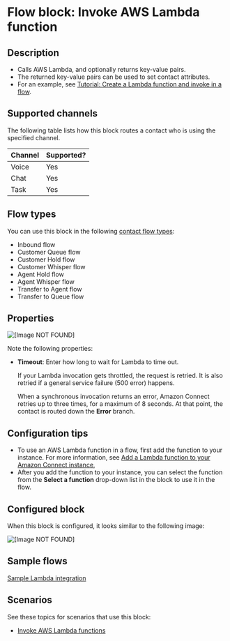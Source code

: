 # Flow block: Invoke AWS Lambda function<a name="invoke-lambda-function-block"></a>

## Description<a name="invoke-lambda-function-block-description"></a>
+ Calls AWS Lambda, and optionally returns key\-value pairs\.
+ The returned key\-value pairs can be used to set contact attributes\.
+ For an example, see [Tutorial: Create a Lambda function and invoke in a flow](connect-lambda-functions.md#tutorial-invokelambda)\.

## Supported channels<a name="invoke-lambda-channels"></a>

The following table lists how this block routes a contact who is using the specified channel\. 


| Channel | Supported? | 
| --- | --- | 
| Voice | Yes | 
| Chat | Yes | 
| Task | Yes | 

## Flow types<a name="invoke-lambda-function-block-types"></a>

You can use this block in the following [contact flow types](create-contact-flow.md#contact-flow-types):
+ Inbound flow
+ Customer Queue flow
+ Customer Hold flow
+ Customer Whisper flow
+ Agent Hold flow
+ Agent Whisper flow
+ Transfer to Agent flow 
+ Transfer to Queue flow

## Properties<a name="invoke-lambda-function-block-properties"></a>

![\[Image NOT FOUND\]](http://docs.aws.amazon.com/connect/latest/adminguide/images/invoke-lambda-properties.png)

Note the following properties: 
+ **Timeout**: Enter how long to wait for Lambda to time out\. 

  If your Lambda invocation gets throttled, the request is retried\. It is also retried if a general service failure \(500 error\) happens\. 

  When a synchronous invocation returns an error, Amazon Connect retries up to three times, for a maximum of 8 seconds\. At that point, the contact is routed down the **Error** branch\.

## Configuration tips<a name="invoke-lambda-function-block-tips"></a>
+ To use an AWS Lambda function in a flow, first add the function to your instance\. For more information, see [Add a Lambda function to your Amazon Connect instance](connect-lambda-functions.md#add-lambda-function), 
+ After you add the function to your instance, you can select the function from the **Select a function** drop\-down list in the block to use it in the flow\.

## Configured block<a name="invoke-lambda-function-block-configured"></a>

When this block is configured, it looks similar to the following image:

![\[Image NOT FOUND\]](http://docs.aws.amazon.com/connect/latest/adminguide/images/invoke-lambda-configured.png)

## Sample flows<a name="invoke-lambda-function-block-samples"></a>

[Sample Lambda integration](sample-lambda-integration.md)

## Scenarios<a name="invoke-lambda-function-block-scenarios"></a>

See these topics for scenarios that use this block:
+ [Invoke AWS Lambda functions](connect-lambda-functions.md)